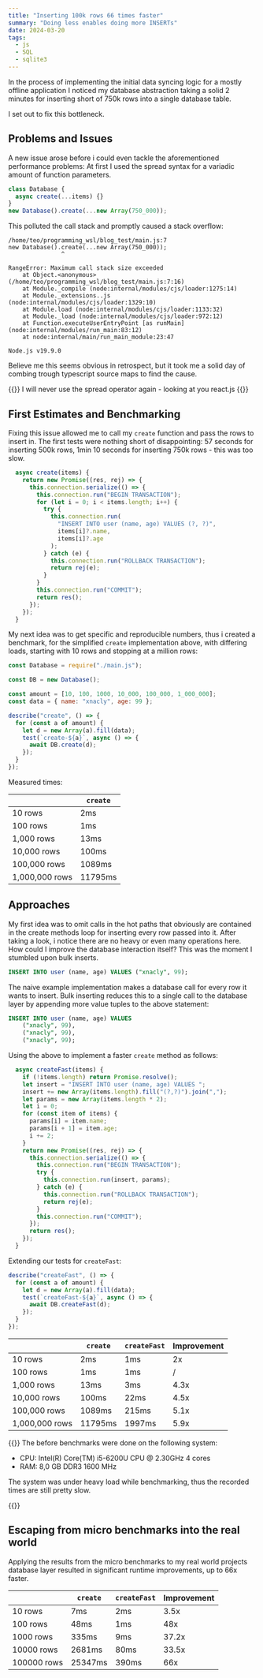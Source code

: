 ```yaml
---
title: "Inserting 100k rows 66 times faster"
summary: "Doing less enables doing more INSERTs"
date: 2024-03-20
tags:
  - js
  - SQL
  - sqlite3
---
```


In the process of implementing the initial data syncing logic for a mostly
offline application I noticed my database abstraction taking a solid 2 minutes
for inserting short of 750k rows into a single database table.

I set out to fix this bottleneck.

## Problems and Issues

A new issue arose before i could even tackle the aforementioned performance
problems: At first I used the spread syntax for a variadic amount of function
parameters.

```js
class Database {
  async create(...items) {}
}
new Database().create(...new Array(750_000));
```

This polluted the call stack and promptly caused a stack overflow:

```text
/home/teo/programming_wsl/blog_test/main.js:7
new Database().create(...new Array(750_000));
               ^

RangeError: Maximum call stack size exceeded
    at Object.<anonymous> (/home/teo/programming_wsl/blog_test/main.js:7:16)
    at Module._compile (node:internal/modules/cjs/loader:1275:14)
    at Module._extensions..js (node:internal/modules/cjs/loader:1329:10)
    at Module.load (node:internal/modules/cjs/loader:1133:32)
    at Module._load (node:internal/modules/cjs/loader:972:12)
    at Function.executeUserEntryPoint [as runMain] (node:internal/modules/run_main:83:12)
    at node:internal/main/run_main_module:23:47

Node.js v19.9.0
```

Believe me this seems obvious in retrospect, but it took me a solid day of
combing trough typescript source maps to find the cause.

{{<callout type="Takeaway">}}
I will never use the spread operator again - looking at you react.js
{{</callout>}}

## First Estimates and Benchmarking

Fixing this issue allowed me to call my `create` function and pass the rows to
insert in. The first tests were nothing short of disappointing: 57 seconds for
inserting 500k rows, 1min 10 seconds for inserting 750k rows - this was too
slow.

```js
  async create(items) {
    return new Promise((res, rej) => {
      this.connection.serialize(() => {
        this.connection.run("BEGIN TRANSACTION");
        for (let i = 0; i < items.length; i++) {
          try {
            this.connection.run(
              "INSERT INTO user (name, age) VALUES (?, ?)",
              items[i]?.name,
              items[i]?.age
            );
          } catch (e) {
            this.connection.run("ROLLBACK TRANSACTION");
            return rej(e);
          }
        }
        this.connection.run("COMMIT");
        return res();
      });
    });
  }
```

My next idea was to get specific and reproducible numbers, thus i created a
benchmark, for the simplified `create` implementation above, with differing
loads, starting with 10 rows and stopping at a million rows:

```js
const Database = require("./main.js");

const DB = new Database();

const amount = [10, 100, 1000, 10_000, 100_000, 1_000_000];
const data = { name: "xnacly", age: 99 };

describe("create", () => {
  for (const a of amount) {
    let d = new Array(a).fill(data);
    test(`create-${a}`, async () => {
      await DB.create(d);
    });
  }
});
```

Measured times:

|                | `create` |
| -------------- | -------- |
| 10 rows        | 2ms      |
| 100 rows       | 1ms      |
| 1,000 rows     | 13ms     |
| 10,000 rows    | 100ms    |
| 100,000 rows   | 1089ms   |
| 1,000,000 rows | 11795ms  |

## Approaches

My first idea was to omit calls in the hot paths that obviously are contained
in the create methods loop for inserting every row passed into it. After
taking a look, i notice there are no heavy or even many operations here. How
could I improve the database interaction itself? This was the moment I
stumbled upon bulk inserts.

```sql
INSERT INTO user (name, age) VALUES ("xnacly", 99);
```

The naive example implementation makes a database call for every row it wants
to insert. Bulk inserting reduces this to a single call to the database layer
by appending more value tuples to the above statement:

```sql
INSERT INTO user (name, age) VALUES
    ("xnacly", 99),
    ("xnacly", 99),
    ("xnacly", 99);
```

Using the above to implement a faster `create` method as follows:

```js
  async createFast(items) {
    if (!items.length) return Promise.resolve();
    let insert = "INSERT INTO user (name, age) VALUES ";
    insert += new Array(items.length).fill("(?,?)").join(",");
    let params = new Array(items.length * 2);
    let i = 0;
    for (const item of items) {
      params[i] = item.name;
      params[i + 1] = item.age;
      i += 2;
    }
    return new Promise((res, rej) => {
      this.connection.serialize(() => {
        this.connection.run("BEGIN TRANSACTION");
        try {
          this.connection.run(insert, params);
        } catch (e) {
          this.connection.run("ROLLBACK TRANSACTION");
          return rej(e);
        }
        this.connection.run("COMMIT");
      });
      return res();
    });
  }
```

Extending our tests for `createFast`:

```js
describe("createFast", () => {
  for (const a of amount) {
    let d = new Array(a).fill(data);
    test(`createFast-${a}`, async () => {
      await DB.createFast(d);
    });
  }
});
```

|                | `create` | `createFast` | Improvement |
| -------------- | -------- | ------------ | ----------- |
| 10 rows        | 2ms      | 1ms          | 2x          |
| 100 rows       | 1ms      | 1ms          | /           |
| 1,000 rows     | 13ms     | 3ms          | 4.3x        |
| 10,000 rows    | 100ms    | 22ms         | 4.5x        |
| 100,000 rows   | 1089ms   | 215ms        | 5.1x        |
| 1,000,000 rows | 11795ms  | 1997ms       | 5.9x        |

{{<callout type="Info">}}
The before benchmarks were done on the following system:

- CPU: Intel(R) Core(TM) i5-6200U CPU @ 2.30GHz 4 cores
- RAM: 8,0 GB DDR3 1600 MHz

The system was under heavy load while benchmarking, thus the recorded times
are still pretty slow.

{{</callout>}}

## Escaping from micro benchmarks into the real world

Applying the results from the micro benchmarks to my real world projects
database layer resulted in significant runtime improvements, up to 66x faster.

|             | `create` | `createFast` | Improvement |
| ----------- | -------- | ------------ | ----------- |
| 10 rows     | 7ms      | 2ms          | 3.5x        |
| 100 rows    | 48ms     | 1ms          | 48x         |
| 1000 rows   | 335ms    | 9ms          | 37.2x       |
| 10000 rows  | 2681ms   | 80ms         | 33.5x       |
| 100000 rows | 25347ms  | 390ms        | 66x         |
